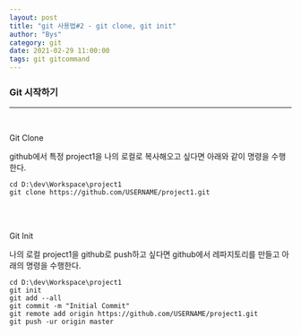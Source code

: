 ```yaml
---
layout: post
title: "git 사용법#2 - git clone, git init"
author: "Bys"
category: git
date: 2021-02-29 11:00:00
tags: git gitcommand
---
```



### Git 시작하기
---
<br>

Git Clone

github에서 특정 project1을 나의 로컬로 복사해오고 싶다면 아래와 같이 명령을 수행한다.

```
cd D:\dev\Workspace\project1 
git clone https://github.com/USERNAME/project1.git
```
<br><br>



Git Init

나의 로컬 project1을 github로 push하고 싶다면 github에서 레파지토리를 만들고 아래의 명령을 수행한다.

```
cd D:\dev\Workspace\project1
git init
git add --all
git commit -m "Initial Commit" 
git remote add origin https://github.com/USERNAME/project1.git 
git push -ur origin master 
```
<br><br>


 
